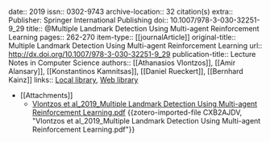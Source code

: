 date:: 2019
issn:: 0302-9743
archive-location:: 32 citation(s)
extra:: Publisher: Springer International Publishing
doi:: 10.1007/978-3-030-32251-9_29
title:: @Multiple Landmark Detection Using Multi-agent Reinforcement Learning
pages:: 262-270
item-type:: [[journalArticle]]
original-title:: Multiple Landmark Detection Using Multi-agent Reinforcement Learning
url:: http://dx.doi.org/10.1007/978-3-030-32251-9_29
publication-title:: Lecture Notes in Computer Science
authors:: [[Athanasios Vlontzos]], [[Amir Alansary]], [[Konstantinos Kamnitsas]], [[Daniel Rueckert]], [[Bernhard Kainz]]
links:: [Local library](zotero://select/library/items/NVI6VLBX), [Web library](https://www.zotero.org/users/8746250/items/NVI6VLBX)

- [[Attachments]]
	- [Vlontzos et al_2019_Multiple Landmark Detection Using Multi-agent Reinforcement Learning.pdf](https://arxiv.org/pdf/1907.00318) {{zotero-imported-file CXB2AJDV, "Vlontzos et al_2019_Multiple Landmark Detection Using Multi-agent Reinforcement Learning.pdf"}}